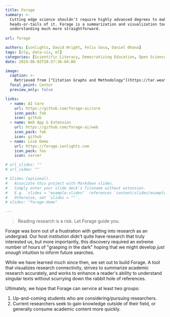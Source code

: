 ```yaml
---
title: Forage
summary: >-
  Cutting edge science shouldn't require highly advanced degrees to make 
  heads-or-tails of it. Forage is a summarization and visualization tool to make
  understanding much more straightforward.
   
url: forage

authors: [ionlights, David Wright, Felix Sosa, Daniel Ohana]
tags: [nlp, data-vis, ml]
categories: [Scientific Literacy, Democratizing Education, Open Science]
date: 2019-06-02T20:57:36-04:00

image:
  caption: >-
    Retrieved from ["Citation Graphs and Methodology"](https://tar.weatherson.org/2017/05/04/citation-graphs-and-methodology/)
  focal_point: Center
  preview_only: false

links:
  - name: AI Core
    url: https://github.com/forage-ai/core
    icon_pack: fab
    icon: github
  - name: Web App & Extension
    url: https://github.com/forage-ai/web
    icon_pack: fab
    icon: github
  - name: Live Demo
    url: https://forage.ionlights.com
    icon_pack: fas
    icon: server 

# url_slides: ""
# url_video: ""

# Slides (optional).
#   Associate this project with Markdown slides.
#   Simply enter your slide deck's filename without extension.
#   E.g. `slides = "example-slides"` references `content/slides/example-slides.md`.
#   Otherwise, set `slides = ""`.
# slides: "forage-demo"

---
```


> Reading research is a risk. Let Forage guide you.

Forage was born out of a frustration with getting into research as an undergrad.
Our host institution didn't quite have research that truly interested us, but
more importantly, this discovery required an extreme number of hours of 
"grasping in the dark" hoping that we might develop _just enough_ intuition to
inform future searches.

While we have learned much since then, we set out to build Forage. A tool that
visualizes research connectivity, strives to summarize academic research
accurately, and works to enhance a reader's ability to understand singular
texts without scurrying down the rabbit hole of references. 

Ultimately, we hope that Forage can service at least two groups:
1. Up-and-coming students who are considering/pursuing researchers.
1. Current researchers seek to gain knowledge outside of their field, or
   generally consume academic content more quickly.
